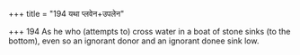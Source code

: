 +++
title = "194 यथा प्लवेन+उपलेन"

+++
194	As he who (attempts to) cross water in a boat of stone sinks (to the bottom), even so an ignorant donor and an ignorant donee sink low.